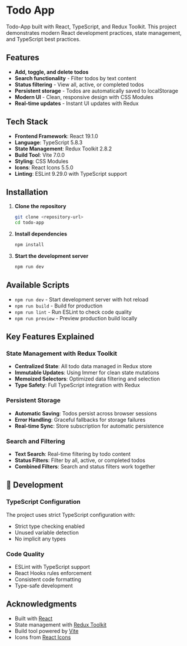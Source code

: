 # Todo App

Todo-App built with React, TypeScript, and Redux Toolkit. This project demonstrates modern React development practices, state management, and TypeScript best practices.

## Features

- **Add, toggle, and delete todos**
- **Search functionality** - Filter todos by text content
- **Status filtering** - View all, active, or completed todos
- **Persistent storage** - Todos are automatically saved to localStorage
- **Modern UI** - Clean, responsive design with CSS Modules
- **Real-time updates** - Instant UI updates with Redux

## Tech Stack

- **Frontend Framework**: React 19.1.0
- **Language**: TypeScript 5.8.3
- **State Management**: Redux Toolkit 2.8.2
- **Build Tool**: Vite 7.0.0
- **Styling**: CSS Modules
- **Icons**: React Icons 5.5.0
- **Linting**: ESLint 9.29.0 with TypeScript support

## Installation

1. **Clone the repository**

   ```bash
   git clone <repository-url>
   cd todo-app
   ```

2. **Install dependencies**

   ```bash
   npm install
   ```

3. **Start the development server**

   ```bash
   npm run dev
   ```

## Available Scripts

- `npm run dev` - Start development server with hot reload
- `npm run build` - Build for production
- `npm run lint` - Run ESLint to check code quality
- `npm run preview` - Preview production build locally

## Key Features Explained

### State Management with Redux Toolkit

- **Centralized State**: All todo data managed in Redux store
- **Immutable Updates**: Using Immer for clean state mutations
- **Memoized Selectors**: Optimized data filtering and selection
- **Type Safety**: Full TypeScript integration with Redux

### Persistent Storage

- **Automatic Saving**: Todos persist across browser sessions
- **Error Handling**: Graceful fallbacks for storage failures
- **Real-time Sync**: Store subscription for automatic persistence

### Search and Filtering

- **Text Search**: Real-time filtering by todo content
- **Status Filters**: Filter by all, active, or completed todos
- **Combined Filters**: Search and status filters work together

## 🧪 Development

### TypeScript Configuration

The project uses strict TypeScript configuration with:

- Strict type checking enabled
- Unused variable detection
- No implicit any types

### Code Quality

- ESLint with TypeScript support
- React Hooks rules enforcement
- Consistent code formatting
- Type-safe development

## Acknowledgments

- Built with [React](https://reactjs.org/)
- State management with [Redux Toolkit](https://redux-toolkit.js.org/)
- Build tool powered by [Vite](https://vitejs.dev/)
- Icons from [React Icons](https://react-icons.github.io/react-icons/)
